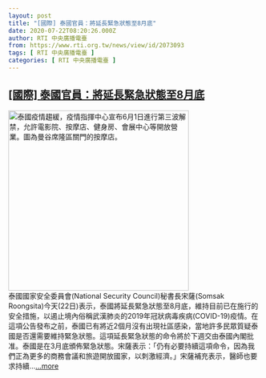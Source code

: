 ```yaml
---
layout: post
title: "[國際] 泰國官員：將延長緊急狀態至8月底"
date: 2020-07-22T08:20:26.000Z
author: RTI 中央廣播電臺
from: https://www.rti.org.tw/news/view/id/2073093
tags: [ RTI 中央廣播電臺 ]
categories: [ RTI 中央廣播電臺 ]
---
```

<!--1595406026000-->
[[國際] 泰國官員：將延長緊急狀態至8月底](https://www.rti.org.tw/news/view/id/2073093)
------

<div>
<img src="https://static.rti.org.tw/assets/thumbnails/2020/05/29/20200529000135M.jpg" width="360" alt="泰國疫情趨緩，疫情指揮中心宣布6月1日進行第三波解禁，允許電影院、按摩店、健身房、會展中心等開放營業。圖為曼谷席隆區關門的按摩店。" title="泰國疫情趨緩，疫情指揮中心宣布6月1日進行第三波解禁，允許電影院、按摩店、健身房、會展中心等開放營業。圖為曼谷席隆區關門的按摩店。"><br>泰國國家安全委員會(National Security Council)秘書長宋薩(Somsak Roongsita)今天(22日)表示，泰國將延長緊急狀態至8月底，維持目前已在施行的安全措施，以遏止境內俗稱武漢肺炎的2019年冠狀病毒疾病(COVID-19)疫情。在這項公告發布之前，泰國已有將近2個月沒有出現社區感染，當地許多民眾質疑泰國是否還需要維持緊急狀態。這項延長緊急狀態的命令將於下週交由泰國內閣批准。泰國是在3月底頒佈緊急狀態。宋薩表示：「仍有必要持續這項命令，因為我們正為更多的商務會議和旅遊開放國家，以刺激經濟。」宋薩補充表示，醫師也要求持續...<a target="_blank" href="https://www.rti.org.tw/news/view/id/2073093">...more</a>
</div>

